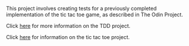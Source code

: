 This project involves creating tests for a previously completed implementation of the tic tac toe game, as described in The Odin Project.

Click [here](http://www.theodinproject.com/courses/ruby-programming/lessons/testing-ruby) for more information on the TDD project.

Click [here](http://www.theodinproject.com/courses/ruby-programming/lessons/oop) for information on the tic tac toe project.
